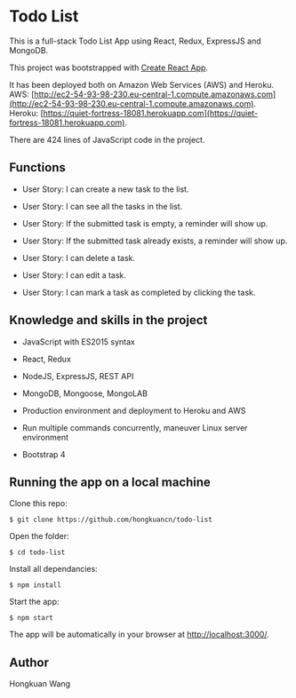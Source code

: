 # Todo List

This is a full-stack Todo List App using React, Redux, ExpressJS and MongoDB.

This project was bootstrapped with [Create React App](https://github.com/facebookincubator/create-react-app).

It has been deployed both on Amazon Web Services (AWS) and Heroku. <br />
AWS: [http://ec2-54-93-98-230.eu-central-1.compute.amazonaws.com](http://ec2-54-93-98-230.eu-central-1.compute.amazonaws.com). <br />
Heroku: [https://quiet-fortress-18081.herokuapp.com](https://quiet-fortress-18081.herokuapp.com).

There are 424 lines of JavaScript code in the project.

## Functions

* User Story: I can create a new task to the list.

* User Story: I can see all the tasks in the list.

* User Story: If the submitted task is empty, a reminder will show up.

* User Story: If the submitted task already exists, a reminder will show up.

* User Story: I can delete a task.

* User Story: I can edit a task.

* User Story: I can mark a task as completed by clicking the task.

## Knowledge and skills in the project

* JavaScript with ES2015 syntax

* React, Redux

* NodeJS, ExpressJS, REST API

* MongoDB, Mongoose, MongoLAB

* Production environment and deployment to Heroku and AWS

* Run multiple commands concurrently, maneuver Linux server environment

* Bootstrap 4

## Running the app on a local machine

Clone this repo:

```
$ git clone https://github.com/hongkuancn/todo-list
```

Open the folder:

```
$ cd todo-list
```

Install all dependancies:

```
$ npm install
```

Start the app:

```
$ npm start
```

The app will be automatically in your browser at <http://localhost:3000/>.

## Author

Hongkuan Wang
